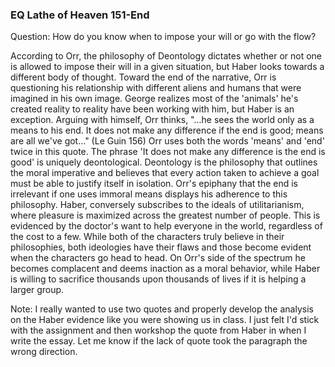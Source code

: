 ### EQ Lathe of Heaven 151-End 

Question: How do you know when to impose your will or go with the flow?



According to Orr, the philosophy of Deontology dictates whether or not one is allowed to impose their will in a given situation, but Haber looks towards a different body of thought.  Toward the end of the narrative, Orr is questioning his relationship with different aliens and humans that were imagined in his own image. George realizes most of the 'animals' he's created reality to reality have been working with him, but Haber is an exception. Arguing with himself, Orr thinks, "...he sees the world only as a means to his end. It does not make any difference if the end is good; means are all we've got..." (Le Guin 156) Orr uses both the words 'means' and 'end' twice in this quote. The phrase 'It does not make any difference is the end is good' is uniquely deontological. Deontology is the philosophy that outlines the moral imperative and believes that every action taken to achieve a goal must be able to justify itself in isolation. Orr's epiphany that the end is irrelevant if one uses immoral means displays his adherence to this philosophy. Haber, conversely subscribes to the ideals of utilitarianism, where pleasure is maximized across the greatest number of people. This is evidenced by the doctor's want to help everyone in the world, regardless of the cost to a few. While both of the characters truly believe in their philosophies, both ideologies have their flaws and those become evident when the characters go head to head. On Orr's side of the spectrum he becomes complacent and deems inaction as a moral behavior, while Haber is willing to sacrifice thousands upon thousands of lives if it is helping a larger group. 



Note: I really wanted to use two quotes and properly develop the analysis on the Haber evidence like you were showing us in class. I just felt I'd stick with the assignment and then workshop the quote from Haber in when I write the essay. Let me know if the lack of quote took the paragraph the wrong direction. 

